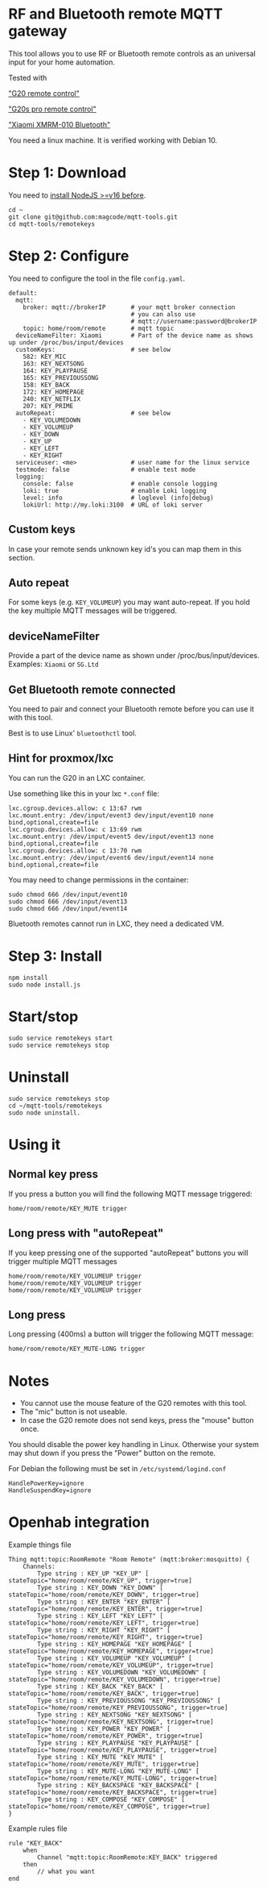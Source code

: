 # RF and Bluetooth remote MQTT gateway

This tool allows you to use RF or Bluetooth remote controls as an universal input for your home automation.

Tested with 

["G20 remote control"](https://www.google.com/search?q=G20+remote+control)

["G20s pro remote control"](https://www.google.com/search?q=G20s+pro+remote+control)

["Xiaomi XMRM-010 Bluetooth"](https://www.google.com/search?q=xiaomi+XMRM-010)

You need a linux machine. It is verified working with Debian 10.

# Step 1: Download
You need to [install NodeJS >=v16 before](https://nodejs.org/en/download/package-manager).

```
cd ~
git clone git@github.com:magcode/mqtt-tools.git
cd mqtt-tools/remotekeys
```

# Step 2: Configure
You need to configure the tool in the file `config.yaml`.

```
default:
  mqtt:
    broker: mqtt://brokerIP       # your mqtt broker connection
                                  # you can also use 
                                  # mqtt://username:password@brokerIP
    topic: home/room/remote       # mqtt topic
  deviceNameFilter: Xiaomi        # Part of the device name as shows up under /proc/bus/input/devices
  customKeys:                     # see below
    582: KEY_MIC
    163: KEY_NEXTSONG
    164: KEY_PLAYPAUSE
    165: KEY_PREVIOUSSONG
    158: KEY_BACK
    172: KEY_HOMEPAGE
    240: KEY_NETFLIX
    207: KEY_PRIME
  autoRepeat:                     # see below
    - KEY_VOLUMEDOWN
    - KEY_VOLUMEUP
    - KEY_DOWN
    - KEY_UP
    - KEY_LEFT
    - KEY_RIGHT
  serviceuser: <me>               # user name for the linux service
  testmode: false                 # enable test mode
  logging:
    console: false                # enable console logging
    loki: true                    # enable Loki logging
    level: info                   # loglevel (info|debug)
    lokiUrl: http://my.loki:3100  # URL of loki server

```
## Custom keys
In case your remote sends unknown key id's you can map them in this section.

## Auto repeat
For some keys (e.g. `KEY_VOLUMEUP`) you may want auto-repeat. If you hold the key multiple MQTT messages will be triggered.

## deviceNameFilter
Provide a part of the device name as shown under /proc/bus/input/devices.
Examples: `Xiaomi` or `SG.Ltd`

## Get Bluetooth remote connected
You need to pair and connect your Bluetooth remote before you can use it with this tool.

Best is to use Linux' `bluetoothctl` tool.

## Hint for proxmox/lxc
You can run the G20 in an LXC container.

Use something like this in your lxc `*.conf` file:
```
lxc.cgroup.devices.allow: c 13:67 rwm
lxc.mount.entry: /dev/input/event3 dev/input/event10 none bind,optional,create=file
lxc.cgroup.devices.allow: c 13:69 rwm
lxc.mount.entry: /dev/input/event5 dev/input/event13 none bind,optional,create=file
lxc.cgroup.devices.allow: c 13:70 rwm
lxc.mount.entry: /dev/input/event6 dev/input/event14 none bind,optional,create=file
```

You may need to change permissions in the container:
```
sudo chmod 666 /dev/input/event10
sudo chmod 666 /dev/input/event13
sudo chmod 666 /dev/input/event14
```

Bluetooth remotes cannot run in LXC, they need a dedicated VM.

# Step 3: Install
```
npm install
sudo node install.js
```

# Start/stop
```
sudo service remotekeys start
sudo service remotekeys stop
```

# Uninstall
```
sudo service remotekeys stop
cd ~/mqtt-tools/remotekeys
sudo node uninstall.
```

# Using it

## Normal key press
If you press a button you will find the following MQTT message triggered:

```
home/room/remote/KEY_MUTE trigger
```
## Long press with "autoRepeat"
If you keep pressing one of the supported "autoRepeat" buttons you will trigger multiple MQTT messages

```
home/room/remote/KEY_VOLUMEUP trigger
home/room/remote/KEY_VOLUMEUP trigger
home/room/remote/KEY_VOLUMEUP trigger
```

## Long press
Long pressing (400ms) a button will trigger the following MQTT message:
```
home/room/remote/KEY_MUTE-LONG trigger
```

# Notes
* You cannot use the mouse feature of the G20 remotes with this tool.
* The "mic" button is not useable.
* In case the G20 remote does not send keys, press the "mouse" button once.

You should disable the power key handling in Linux. Otherwise your system may shut down if you press the "Power" button on the remote.

For Debian the following must be set in `/etc/systemd/logind.conf`

```
HandlePowerKey=ignore
HandleSuspendKey=ignore
```

# Openhab integration

Example things file
```
Thing mqtt:topic:RoomRemote "Room Remote" (mqtt:broker:mosquitto) {
    Channels:
        Type string : KEY_UP "KEY_UP" [ stateTopic="home/room/remote/KEY_UP", trigger=true]
        Type string : KEY_DOWN "KEY_DOWN" [ stateTopic="home/room/remote/KEY_DOWN", trigger=true]
        Type string : KEY_ENTER "KEY_ENTER" [ stateTopic="home/room/remote/KEY_ENTER", trigger=true]
        Type string : KEY_LEFT "KEY_LEFT" [ stateTopic="home/room/remote/KEY_LEFT", trigger=true]
        Type string : KEY_RIGHT "KEY_RIGHT" [ stateTopic="home/room/remote/KEY_RIGHT", trigger=true]
        Type string : KEY_HOMEPAGE "KEY_HOMEPAGE" [ stateTopic="home/room/remote/KEY_HOMEPAGE", trigger=true]
        Type string : KEY_VOLUMEUP "KEY_VOLUMEUP" [ stateTopic="home/room/remote/KEY_VOLUMEUP", trigger=true]
        Type string : KEY_VOLUMEDOWN "KEY_VOLUMEDOWN" [ stateTopic="home/room/remote/KEY_VOLUMEDOWN", trigger=true]
        Type string : KEY_BACK "KEY_BACK" [ stateTopic="home/room/remote/KEY_BACK", trigger=true]
        Type string : KEY_PREVIOUSSONG "KEY_PREVIOUSSONG" [ stateTopic="home/room/remote/KEY_PREVIOUSSONG", trigger=true]
        Type string : KEY_NEXTSONG "KEY_NEXTSONG" [ stateTopic="home/room/remote/KEY_NEXTSONG", trigger=true]
        Type string : KEY_POWER "KEY_POWER" [ stateTopic="home/room/remote/KEY_POWER", trigger=true]
        Type string : KEY_PLAYPAUSE "KEY_PLAYPAUSE" [ stateTopic="home/room/remote/KEY_PLAYPAUSE", trigger=true]
        Type string : KEY_MUTE "KEY_MUTE" [ stateTopic="home/room/remote/KEY_MUTE", trigger=true]
        Type string : KEY_MUTE-LONG "KEY_MUTE-LONG" [ stateTopic="home/room/remote/KEY_MUTE-LONG", trigger=true]
        Type string : KEY_BACKSPACE "KEY_BACKSPACE" [ stateTopic="home/room/remote/KEY_BACKSPACE", trigger=true]
        Type string : KEY_COMPOSE "KEY_COMPOSE" [ stateTopic="home/room/remote/KEY_COMPOSE", trigger=true]        
}
```

Example rules file
```
rule "KEY_BACK"
    when
        Channel "mqtt:topic:RoomRemote:KEY_BACK" triggered
    then
        // what you want
end
```

